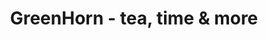 ---
title: "GreenHorn - tea, time & more"
url: /hersbruck/greenhorn-tea-time-und-more/
shop: Tee
---